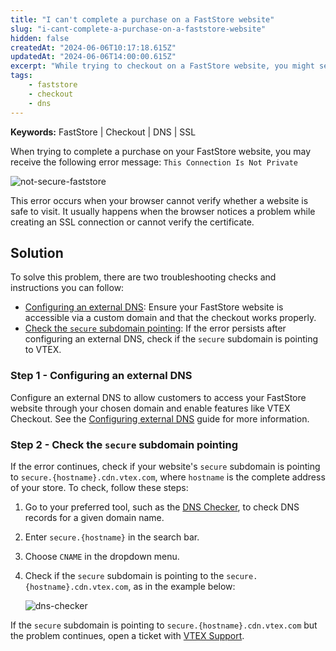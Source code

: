 ```yaml
---
title: "I can't complete a purchase on a FastStore website"
slug: "i-cant-complete-a-purchase-on-a-faststore-website"
hidden: false
createdAt: "2024-06-06T10:17:18.615Z"
updatedAt: "2024-06-06T14:00:00.615Z"
excerpt: "While trying to checkout on a FastStore website, you might see a 'This Connection Is Not Private' error."
tags:
    - faststore
    - checkout
    - dns
---
```


**Keywords:** FastStore | Checkout | DNS | SSL

When trying to complete a purchase on your FastStore website, you may receive the following error message: `This Connection Is Not Private`

![not-secure-faststore](https://cdn.jsdelivr.net/gh/vtexdocs/dev-portal-content@main/docs/troubleshooting/store-performance/not-secure-faststore.png)

This error occurs when your browser cannot verify whether a website is safe to visit. It usually happens when the browser notices a problem while creating an SSL connection or cannot verify the certificate.

## Solution

To solve this problem, there are two troubleshooting checks and instructions you can follow:

- [Configuring an external DNS](#step-1-configuring-an-external-dns): Ensure your FastStore website is accessible via a custom domain and that the checkout works properly.
- [Check the `secure` subdomain pointing](#step-2-check-the-secure-subdomain-pointing): If the error persists after configuring an external DNS, check if the `secure` subdomain is pointing to VTEX.

### Step 1 - Configuring an external DNS

Configure an external DNS to allow customers to access your FastStore website through your chosen domain and enable features like VTEX Checkout. See the [Configuring external DNS](https://developers.vtex.com/docs/guides/faststore/go-live-1-configuring-external-dns) guide for more information.

### Step 2 - Check the `secure` subdomain pointing

If the error continues, check if your website's `secure` subdomain is pointing to `secure.{hostname}.cdn.vtex.com`, where `hostname` is the complete address of your store. To check, follow these steps:

1. Go to your preferred tool, such as the [DNS Checker](https://dnschecker.org/), to check DNS records for a given domain name.
2. Enter `secure.{hostname}` in the search bar.
3. Choose `CNAME` in the dropdown menu.
4. Check if the `secure` subdomain is pointing to the `secure.{hostname}.cdn.vtex.com`, as in the example below:

   ![dns-checker](https://cdn.jsdelivr.net/gh/vtexdocs/dev-portal-content@main/docs/troubleshooting/store-performance/secure-hostname-2.png)
   
If the `secure` subdomain is pointing to `secure.{hostname}.cdn.vtex.com` but the problem continues, open a ticket with [VTEX Support](https://help.vtex.com/en/support).